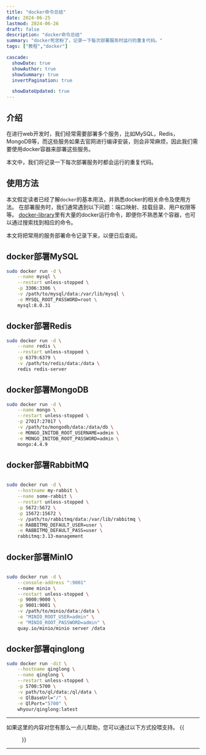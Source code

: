 ```yaml
---
title: "docker命令总结"
date: 2024-06-25
lastmod: 2024-06-26
draft: false
description: "docker命令总结"
summary: "docker死忠粉了，记录一下每次部署服务时运行的重复代码。"
tags: ["教程","docker"]

cascade:
  showDate: true
  showAuthor: true
  showSummary: true
  invertPagination: true

  showDateUpdated: true
---
```


## 介绍

在进行web开发时，我们经常需要部署多个服务，比如MySQL，Redis，MongoDB等，而这些服务如果去官网进行编译安装，则会非常麻烦，因此我们需要使用docker容器来部署这些服务。

本文中，我们将记录一下每次部署服务时都会运行的重复代码。
## 使用方法

本文假定读者已经了解`docker`的基本用法，并熟悉docker的相关命令及使用方法。
在部署服务时，我们通常遇到以下问题：端口映射、挂载目录、用户权限等等。
[docker-library](https://github.com/docker-library/docs)里有大量的docker运行命令，即便你不熟悉某个容器，也可以通过搜索找到相应的命令。

本文将把常用的服务部署命令记录下来，以便日后查阅。
## docker部署MySQL
```bash
sudo docker run -d \
    --name mysql \
    --restart unless-stopped \
    -p 3306:3306 \
    -v /path/to/mysql/data:/var/lib/mysql \
    -e MYSQL_ROOT_PASSWORD=root \
    mysql:8.0.31
```
## docker部署Redis
```bash
sudo docker run -d \
    --name redis \
    --restart unless-stopped \
    -p 6379:6379 \
    -v /path/to/redis/data:/data \
    redis redis-server

```
## docker部署MongoDB
```bash
sudo docker run -d \
    --name mongo \
    --restart unless-stopped \
    -p 27017:27017 \
    -v /path/to/mongodb/data:/data/db \
    -e MONGO_INITDB_ROOT_USERNAME=admin \
    -e MONGO_INITDB_ROOT_PASSWORD=admin \
    mongo:4.4.9

```
## docker部署RabbitMQ
```bash

sudo docker run -d \
    --hostname my-rabbit \
    --name some-rabbit \
    --restart unless-stopped \
    -p 5672:5672 \
    -p 15672:15672 \
    -v /path/to/rabbitmq/data:/var/lib/rabbitmq \
    -e RABBITMQ_DEFAULT_USER=user \
    -e RABBITMQ_DEFAULT_PASS=user \
    rabbitmq:3.13-management
```

## docker部署MinIO 
```bash

sudo docker run -d \
    --console-address ":9001"
    --name minio \
    --restart unless-stopped \
    -p 9000:9000 \
    -p 9001:9001 \
    -v /path/to/minio/data:/data \
    -e "MINIO_ROOT_USER=admin" \
    -e "MINIO_ROOT_PASSWORD=admin" \
    quay.io/minio/minio server /data 
```

## docker部署qinglong
```bash
sudo docker run -dit \
    --hostname qinglong \
    --name qinglong \
    --restart unless-stopped \
    -p 5700:5700 \
    -v path/to/ql/data:/ql/data \
    -e QlBaseUrl="/" \
    -e QlPort="5700" \
    whyour/qinglong:latest
```
-------------
<div>
如果这里的内容对您有那么一点儿帮助，您可以通过以下方式投喂支持。
{{<figure
    src="https://pic.imgdb.cn/item/62cbcb4ef54cd3f9379479c1.jpg"
    alt="投喂列表"
    caption="[投喂列表](/reward)"
    >}}</div>

------------